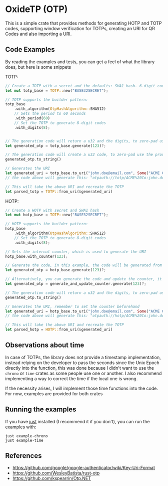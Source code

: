 # OxideTP (OTP)

This is a simple crate that provides methods for generating HOTP and TOTP codes, supporting window verification for TOTPs, creating an URI for QR Codes and also importing a URI.

## Code Examples

By reading the examples and tests, you can get a feel of what the library does, but here is some snippets

TOTP:

```rust
// Create a TOTP with a secret and the defaults: SHA1 hash. 6-digit code and a period of 30 seconds
let mut totp_base = TOTP::new("BASE32SECRET");

// TOTP supports the builder pattern:
totp_base
    .with_algorithm(OtpHashAlgorithm::SHA512)
    // Sets the period to 60 seconds
    .with_period(60)
    // Set the TOTP to generate 8-digit codes
    .with_digits(8);


// The generation code will return a u32 and the digits, to zero-pad use the to_string() method
let generated_otp = totp_base.generate(123)?;

// The generation code will create a u32 code, to zero-pad use the provided method
generated_otp.to_string()

// Generates the URI
let generated_uri = totp_base.to_uri("john.doe@email.com", Some("ACME Co"))?;
// the code above will generate this: "otpauth://totp/ACME%20Co:john.doe@email.com?secret=BASE32SECRET&issuer=ACME+Co&algorithm=SHA1&digits=6&period=30"

// This will take the above URI and recreate the TOTP
let parsed_totp = TOTP::from_uri(&generated_uri)
```

HOTP:

```rust
// Create a HOTP with secret and SHA1 hash
let mut hotp_base = TOTP::new("BASE32SECRET");

// HOTP supports the builder pattern:
hotp_base
    .with_algorithm(OtpHashAlgorithm::SHA512)
    // Set the TOTP to generate 8-digit codes
    .with_digits(8);

// Sets the internal counter, which is used to generate the URI
hotp_base.with_counter(123);

// Generate the code, in this example, the code will be generated from a 123 counter
let generated_otp = hotp_base.generate(123)?;

// Alternatively, you can generate the code and update the counter, it is recommended that the counter is stored in another place (like a cache and/or database) for ease of access and distribution of the counter 
let generated_otp = generate_and_update_counter.generate(123)?;

// The generation code will return a u32 and the digits, to zero-pad use the to_string() method
generated_otp.to_string()

// Generates the URI, remember to set the counter beforehand
let generated_uri = hotp_base.to_uri("john.doe@email.com", Some("ACME Co"))?;
// the code above will generate this: "otpauth://hotp/ACME%20Co:john.doe@email.com?secret=BASE32SECRET&issuer=ACME+Co&algorithm=SHA1&digits=6&counter=30"

// This will take the above URI and recreate the TOTP
let parsed_hotp = HOTP::from_uri(&generated_uri)
```

## Observations about time

In case of TOTPs, the library does not provide a timestamp implementation, instead relying on the developer to pass the seconds since the Unix Epoch directly into the function, this was done because I didn't want to use the `chrono` or `time` crates as some people use one or another. I also recommend implementing a way to correct the time if the local one is wrong.

If the necessity arises, I will implement those time functions into the code. For now, examples are provided for both crates

## Running the examples

If you have [just](https://github.com/casey/just) installed (I recommend it if you don't), you can run the examples with:

```shell
just example-chrono
just example-time
```

## References

- <https://github.com/google/google-authenticator/wiki/Key-Uri-Format>
- <https://github.com/WesleyBatista/rust-otp>
- <https://github.com/kspearrin/Otp.NET>
